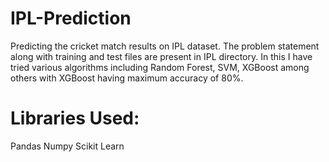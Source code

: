 # IPL-Prediction

Predicting the cricket match results on IPL dataset. The problem statement along with training and test files are present in IPL directory.
In this I have tried various algorithms including Random Forest, SVM, XGBoost among others with XGBoost having maximum accuracy of 80%.

# Libraries Used:

Pandas 
Numpy
Scikit Learn
